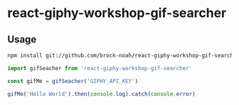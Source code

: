 # react-giphy-workshop-gif-searcher

## Usage

```sh
npm install git://github.com/brock-noah/react-giphy-workshop-gif-searcher.git
```

```js
import gifSeacher from 'react-giphy-workshop-gif-searcher'

const gifMe = gifSeacher('GIPHY_API_KEY')

gifMe('Hello World').then(console.log).catch(console.error)
```
